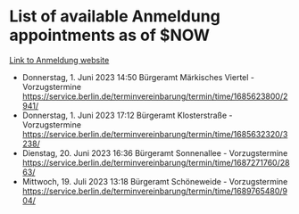 # List of available Anmeldung appointments as of $NOW
[Link to Anmeldung website](https://service.berlin.de/terminvereinbarung/termin/tag.php?termin=1&anliegen[]=120686&dienstleisterlist=122210,122217,327316,122219,327312,122227,327314,122231,327346,122243,327348,122254,122252,329742,122260,329745,122262,329748,122271,327278,122273,327274,122277,327276,330436,122280,327294,122282,327290,122284,327292,122291,327270,122285,327266,122286,327264,122296,327268,150230,329760,122297,327286,122294,327284,122312,329763,122314,329775,122304,327330,122311,327334,122309,327332,317869,122281,327352,122279,329772,122283,122276,327324,122274,327326,122267,329766,122246,327318,122251,327320,122257,327322,122208,327298,122226,327300&herkunft=http%3A%2F%2Fservice.berlin.de%2Fdienstleistung%2F120686%2F)
- Donnerstag, 1. Juni 2023 14:50 Bürgeramt Märkisches Viertel - Vorzugstermine https://service.berlin.de/terminvereinbarung/termin/time/1685623800/2941/
- Donnerstag, 1. Juni 2023 17:12 Bürgeramt Klosterstraße - Vorzugstermine https://service.berlin.de/terminvereinbarung/termin/time/1685632320/3238/
- Dienstag, 20. Juni 2023 16:36 Bürgeramt Sonnenallee - Vorzugstermine https://service.berlin.de/terminvereinbarung/termin/time/1687271760/2863/
- Mittwoch, 19. Juli 2023 13:18 Bürgeramt Schöneweide - Vorzugstermine https://service.berlin.de/terminvereinbarung/termin/time/1689765480/904/
